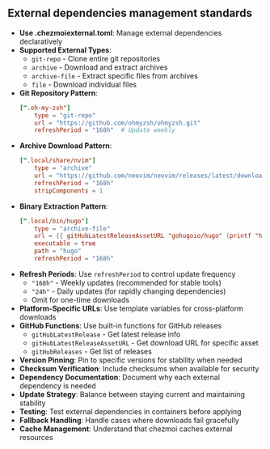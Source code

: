 ## External dependencies management standards

- **Use .chezmoiexternal.toml**: Manage external dependencies declaratively
- **Supported External Types**:
  - `git-repo` - Clone entire git repositories
  - `archive` - Download and extract archives
  - `archive-file` - Extract specific files from archives
  - `file` - Download individual files
- **Git Repository Pattern**:
  ```toml
  [".oh-my-zsh"]
      type = "git-repo"
      url = "https://github.com/ohmyzsh/ohmyzsh.git"
      refreshPeriod = "168h"  # Update weekly
  ```
- **Archive Download Pattern**:
  ```toml
  [".local/share/nvim"]
      type = "archive"
      url = "https://github.com/neovim/neovim/releases/latest/download/nvim-{{ .chezmoi.os }}-{{ .chezmoi.arch }}.tar.gz"
      refreshPeriod = "168h"
      stripComponents = 1
  ```
- **Binary Extraction Pattern**:
  ```toml
  [".local/bin/hugo"]
      type = "archive-file"
      url = {{ gitHubLatestReleaseAssetURL "gohugoio/hugo" (printf "hugo_*_%s-%s.tar.gz" .chezmoi.os .chezmoi.arch) | quote }}
      executable = true
      path = "hugo"
      refreshPeriod = "168h"
  ```
- **Refresh Periods**: Use `refreshPeriod` to control update frequency
  - `"168h"` - Weekly updates (recommended for stable tools)
  - `"24h"` - Daily updates (for rapidly changing dependencies)
  - Omit for one-time downloads
- **Platform-Specific URLs**: Use template variables for cross-platform downloads
- **GitHub Functions**: Use built-in functions for GitHub releases
  - `gitHubLatestRelease` - Get latest release info
  - `gitHubLatestReleaseAssetURL` - Get download URL for specific asset
  - `gitHubReleases` - Get list of releases
- **Version Pinning**: Pin to specific versions for stability when needed
- **Checksum Verification**: Include checksums when available for security
- **Dependency Documentation**: Document why each external dependency is needed
- **Update Strategy**: Balance between staying current and maintaining stability
- **Testing**: Test external dependencies in containers before applying
- **Fallback Handling**: Handle cases where downloads fail gracefully
- **Cache Management**: Understand that chezmoi caches external resources
